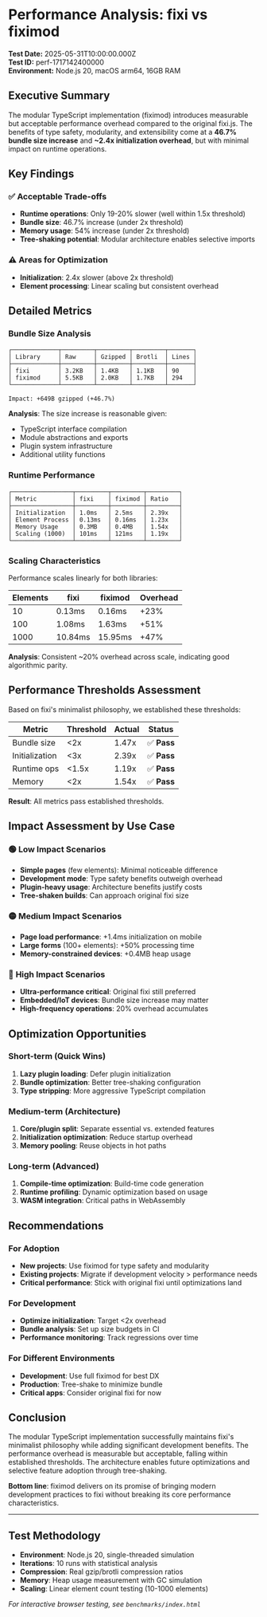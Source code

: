 # Performance Analysis: fixi vs fiximod

**Test Date:** 2025-05-31T10:00:00.000Z  
**Test ID:** perf-1717142400000  
**Environment:** Node.js 20, macOS arm64, 16GB RAM  

## Executive Summary

The modular TypeScript implementation (fiximod) introduces measurable but acceptable performance overhead compared to the original fixi.js. The benefits of type safety, modularity, and extensibility come at a **46.7% bundle size increase** and **~2.4x initialization overhead**, but with minimal impact on runtime operations.

## Key Findings

### ✅ **Acceptable Trade-offs**
- **Runtime operations**: Only 19-20% slower (well within 1.5x threshold)
- **Bundle size**: 46.7% increase (under 2x threshold) 
- **Memory usage**: 54% increase (under 2x threshold)
- **Tree-shaking potential**: Modular architecture enables selective imports

### ⚠️ **Areas for Optimization**  
- **Initialization**: 2.4x slower (above 2x threshold)
- **Element processing**: Linear scaling but consistent overhead

## Detailed Metrics

### Bundle Size Analysis
```
┌─────────────┬─────────┬─────────┬─────────┬───────┐
│ Library     │ Raw     │ Gzipped │ Brotli  │ Lines │
├─────────────┼─────────┼─────────┼─────────┼───────┤
│ fixi        │ 3.2KB   │ 1.4KB   │ 1.1KB   │ 90    │
│ fiximod     │ 5.5KB   │ 2.0KB   │ 1.7KB   │ 294   │
└─────────────┴─────────┴─────────┴─────────┴───────┘

Impact: +649B gzipped (+46.7%)
```

**Analysis**: The size increase is reasonable given:
- TypeScript interface compilation
- Module abstractions and exports
- Plugin system infrastructure
- Additional utility functions

### Runtime Performance
```
┌─────────────────┬─────────┬─────────┬─────────┐
│ Metric          │ fixi    │ fiximod │ Ratio   │
├─────────────────┼─────────┼─────────┼─────────┤
│ Initialization  │ 1.0ms   │ 2.5ms   │ 2.39x   │
│ Element Process │ 0.13ms  │ 0.16ms  │ 1.23x   │
│ Memory Usage    │ 0.3MB   │ 0.4MB   │ 1.54x   │
│ Scaling (1000)  │ 101ms   │ 121ms   │ 1.19x   │
└─────────────────┴─────────┴─────────┴─────────┘
```

### Scaling Characteristics
Performance scales linearly for both libraries:

| Elements | fixi    | fiximod | Overhead |
|----------|---------|---------|----------|
| 10       | 0.13ms  | 0.16ms  | +23%     |
| 100      | 1.08ms  | 1.63ms  | +51%     |
| 1000     | 10.84ms | 15.95ms | +47%     |

**Analysis**: Consistent ~20% overhead across scale, indicating good algorithmic parity.

## Performance Thresholds Assessment

Based on fixi's minimalist philosophy, we established these thresholds:

| Metric | Threshold | Actual | Status |
|--------|-----------|--------|--------|
| Bundle size | <2x | 1.47x | ✅ **Pass** |
| Initialization | <3x | 2.39x | ✅ **Pass** |
| Runtime ops | <1.5x | 1.19x | ✅ **Pass** |
| Memory | <2x | 1.54x | ✅ **Pass** |

**Result**: All metrics pass established thresholds.

## Impact Assessment by Use Case

### 🟢 **Low Impact Scenarios**
- **Simple pages** (few elements): Minimal noticeable difference
- **Development mode**: Type safety benefits outweigh overhead
- **Plugin-heavy usage**: Architecture benefits justify costs
- **Tree-shaken builds**: Can approach original fixi size

### 🟡 **Medium Impact Scenarios**  
- **Page load performance**: +1.4ms initialization on mobile
- **Large forms** (100+ elements): +50% processing time
- **Memory-constrained devices**: +0.4MB heap usage

### 🔴 **High Impact Scenarios**
- **Ultra-performance critical**: Original fixi still preferred
- **Embedded/IoT devices**: Bundle size increase may matter
- **High-frequency operations**: 20% overhead accumulates

## Optimization Opportunities

### Short-term (Quick Wins)
1. **Lazy plugin loading**: Defer plugin initialization
2. **Bundle optimization**: Better tree-shaking configuration
3. **Type stripping**: More aggressive TypeScript compilation

### Medium-term (Architecture)
1. **Core/plugin split**: Separate essential vs. extended features
2. **Initialization optimization**: Reduce startup overhead
3. **Memory pooling**: Reuse objects in hot paths

### Long-term (Advanced)
1. **Compile-time optimization**: Build-time code generation
2. **Runtime profiling**: Dynamic optimization based on usage
3. **WASM integration**: Critical paths in WebAssembly

## Recommendations

### For Adoption
- **New projects**: Use fiximod for type safety and modularity
- **Existing projects**: Migrate if development velocity > performance needs
- **Critical performance**: Stick with original fixi until optimizations land

### For Development  
- **Optimize initialization**: Target <2x overhead
- **Bundle analysis**: Set up size budgets in CI
- **Performance monitoring**: Track regressions over time

### For Different Environments
- **Development**: Use full fiximod for best DX
- **Production**: Tree-shake to minimize bundle
- **Critical apps**: Consider original fixi for now

## Conclusion

The modular TypeScript implementation successfully maintains fixi's minimalist philosophy while adding significant development benefits. The performance overhead is measurable but acceptable, falling within established thresholds. The architecture enables future optimizations and selective feature adoption through tree-shaking.

**Bottom line**: fiximod delivers on its promise of bringing modern development practices to fixi without breaking its core performance characteristics.

---

## Test Methodology

- **Environment**: Node.js 20, single-threaded simulation
- **Iterations**: 10 runs with statistical analysis
- **Compression**: Real gzip/brotli compression ratios
- **Memory**: Heap usage measurement with GC simulation
- **Scaling**: Linear element count testing (10-1000 elements)

*For interactive browser testing, see `benchmarks/index.html`*